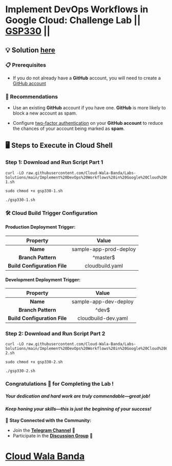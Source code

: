 # Implement DevOps Workflows in Google Cloud: Challenge Lab || [GSP330](https://www.cloudskillsboost.google/focuses/13287?parent=catalog) ||

## 💡 **Solution** [here](https://youtu.be/4DO6MQ4zF3o)  

### 📋 **Prerequisites**  

* If you do not already have a **GitHub** account, you will need to create a [GitHub account](https://github.com/signup)

### 🔐 **Recommendations**  

* Use an existing **GitHub** account if you have one. **GitHub** is more likely to block a new account as spam.

* Configure [two-factor authentication](https://docs.github.com/en/authentication/securing-your-account-with-two-factor-authentication-2fa/configuring-two-factor-authentication) on your **GitHub account** to reduce the chances of your account being marked as **spam**.

## 🖥️ **Steps to Execute in Cloud Shell**  

### Step 1: Download and Run Script Part 1

```
curl -LO raw.githubusercontent.com/Cloud-Wala-Banda/Labs-Solutions/main/Implement%20DevOps%20Workflows%20in%20Google%20Cloud%20Challenge%20Lab/gsp330-1.sh

sudo chmod +x gsp330-1.sh

./gsp330-1.sh
```

### 🛠️ **Cloud Build Trigger Configuration**  

#### **Production Deployment Trigger:** 

| **Property**                 | **Value**        |  
| :--------------------------: | :--------------: |  
| **Name**                     | sample-app-prod-deploy |  
| **Branch Pattern**           | ^master$       |  
| **Build Configuration File** | cloudbuild.yaml |  

#### **Development Deployment Trigger:** 

| **Property**                 | **Value**        |  
| :--------------------------: | :--------------: |  
| **Name**                     | sample-app-dev-deploy |  
| **Branch Pattern**           | ^dev$          |  
| **Build Configuration File** | cloudbuild-dev.yaml |  

### Step 2: Download and Run Script Part 2

```
curl -LO raw.githubusercontent.com/Cloud-Wala-Banda/Labs-Solutions/main/Implement%20DevOps%20Workflows%20in%20Google%20Cloud%20Challenge%20Lab/gsp330-2.sh

sudo chmod +x gsp330-2.sh

./gsp330-2.sh
```

### Congratulations 🎉 for Completing the Lab !

##### *Your dedication and hard work are truly commendable—great job!*

#### *Keep honing your skills—this is just the beginning of your success!*

💬 **Stay Connected with the Community:**  
- Join the **[Telegram Channel](https://t.me/cloudwalabanda)** 📱  
- Participate in the **[Discussion Group](https://t.me/cloudwalabandachats)** 💬

# [Cloud Wala Banda](https://www.youtube.com/@cloudwalabanda)
